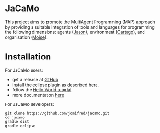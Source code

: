 # JaCaMo

This project aims to promote the MultiAgent Programming (MAP) approach by providing a suitable integration of tools and languages for programming the following dimensions: agents ([Jason](http://jason.sf.net)), environment ([Cartago](http://cartago.sourceforge.net/)), and organisation ([Moise](http://moise.sf.net)).

# Installation

For JaCaMo users:

- get a release at [GitHub](https://github.com/jomifred/jacamo/releases) 
- install the eclipse plugin as described [here](http://jacamo.sourceforge.net/eclipseplugin/tutorial).
- follow the [Hello World tutorial](http://jacamo.sourceforge.net/tutorial/hello-world)
- more documentation [here](http://jacamo.sf.net)
	
For JaCaMo developers:

	git clone https://github.com/jomifred/jacamo.git
	cd jacamo
	gradle dist
	gradle eclipse

